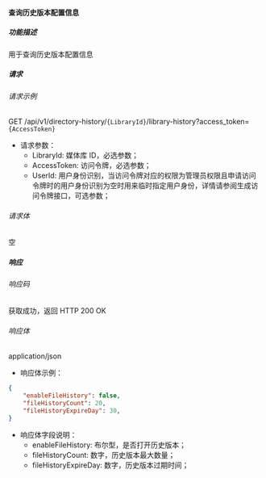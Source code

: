 #### 查询历史版本配置信息


##### 功能描述

用于查询历史版本配置信息

##### 请求

###### 请求示例  

GET /api/v1/directory-history/`{LibraryId}`/library-history?access_token=`{AccessToken}`

- 请求参数：
    - LibraryId: 媒体库 ID，必选参数；
    - AccessToken: 访问令牌，必选参数；
    - UserId: 用户身份识别，当访问令牌对应的权限为管理员权限且申请访问令牌时的用户身份识别为空时用来临时指定用户身份，详情请参阅生成访问令牌接口，可选参数；

###### 请求体

空

##### 响应

###### 响应码

获取成功，返回 HTTP 200 OK

###### 响应体

application/json

- 响应体示例：

```json
{
    "enableFileHistory": false,
    "fileHistoryCount": 20,
    "fileHistoryExpireDay": 30,
}
```

- 响应体字段说明：
    - enableFileHistory: 布尔型，是否打开历史版本；
    - fileHistoryCount: 数字，历史版本最大数量；
    - fileHistoryExpireDay: 数字，历史版本过期时间；

